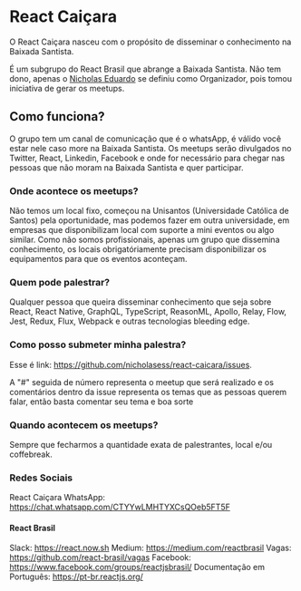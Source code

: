 # React Caiçara

O React Caiçara nasceu com o propósito de disseminar o conhecimento na Baixada Santista.

É um subgrupo do React Brasil que abrange a Baixada Santista. Não tem dono, apenas o [Nicholas Eduardo](https://twitter.com/nicholasess) se definiu como Organizador, pois tomou iniciativa de gerar os meetups.

## Como funciona?

O grupo tem um canal de comunicação que é o whatsApp, é válido você estar nele caso more na Baixada Santista. Os meetups serão divulgados no Twitter, React, Linkedin, Facebook e onde for necessário para chegar nas pessoas que não moram na Baixada Santista e quer participar.

### Onde acontece os meetups?

Não temos um local fixo, começou na Unisantos (Universidade Católica de Santos) pela oportunidade, mas podemos fazer em outra universidade, em empresas que disponibilizam local com suporte a mini eventos ou algo similar.
Como não somos profissionais, apenas um grupo que dissemina conhecimento, os locais obrigatóriamente precisam disponibilizar os equipamentos para que os eventos aconteçam.

### Quem pode palestrar?

Qualquer pessoa que queira disseminar conhecimento que seja sobre React, React Native, GraphQL, TypeScript, ReasonML, Apollo, Relay, Flow, Jest, Redux, Flux, Webpack e outras tecnologias bleeding edge.

### Como posso submeter minha palestra?

Esse é link: https://github.com/nicholasess/react-caicara/issues.

A "#" seguida de número representa o meetup que será realizado e os comentários dentro da issue representa os temas que as pessoas querem falar, então basta comentar seu tema e boa sorte

### Quando acontecem os meetups?

Sempre que fecharmos a quantidade exata de palestrantes, local e/ou coffebreak.

### Redes Sociais

React Caiçara WhatsApp: https://chat.whatsapp.com/CTYYwLMHTYXCsQOeb5FT5F

#### React Brasil

Slack: https://react.now.sh
Medium: https://medium.com/reactbrasil
Vagas: https://github.com/react-brasil/vagas
Facebook: https://www.facebook.com/groups/reactjsbrasil/
Documentação em Português: https://pt-br.reactjs.org/
